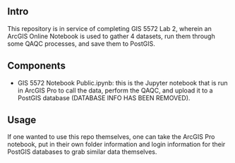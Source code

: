 ## Intro
This repository is in service of completing GIS 5572 Lab 2, wherein an ArcGIS Online Notebook is used to gather 4 datasets, run them through some QAQC processes, and save them to PostGIS.

## Components
* GIS 5572 Notebook Public.ipynb: this is the Jupyter notebook that is run in ArcGIS Pro to call the data, perform the QAQC, and upload it to a PostGIS database (DATABASE INFO HAS BEEN REMOVED).

## Usage
If one wanted to use this repo themselves, one can take the ArcGIS Pro notebook, put in their own folder information and login information for their PostGIS databases to grab similar data themselves.
